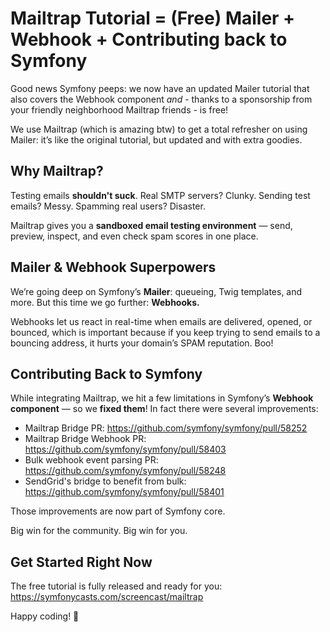 # Mailtrap Tutorial = (Free) Mailer + Webhook + Contributing back to Symfony  

Good news Symfony peeps: we now have an updated Mailer tutorial that also covers the Webhook component *and* - thanks to a sponsorship from your friendly neighborhood Mailtrap friends - is free!

We use Mailtrap (which is amazing btw) to get a total refresher on using Mailer: it’s like the original tutorial, but updated and with extra goodies.

## Why Mailtrap?  

Testing emails **shouldn't suck**. Real SMTP servers? Clunky. Sending test emails? Messy. Spamming real users? Disaster.  

Mailtrap gives you a **sandboxed email testing environment** — send, preview, inspect, and even check spam scores in one place.  

## Mailer & Webhook Superpowers  

We’re going deep on Symfony’s **Mailer**: queueing, Twig templates, and more. But this time we go further: **Webhooks.**  

Webhooks let us react in real-time when emails are delivered, opened, or bounced, which is important because if you keep trying to send emails to a bouncing address, it hurts your domain’s SPAM reputation. Boo!

## Contributing Back to Symfony  

While integrating Mailtrap, we hit a few limitations in Symfony’s **Webhook component** — so we **fixed them**! In fact there were several improvements:

- Mailtrap Bridge PR: https://github.com/symfony/symfony/pull/58252
- Mailtrap Bridge Webhook PR: https://github.com/symfony/symfony/pull/58403
- Bulk webhook event parsing PR: https://github.com/symfony/symfony/pull/58248
- SendGrid's bridge to benefit from bulk: https://github.com/symfony/symfony/pull/58401

Those improvements are now part of Symfony core.  

Big win for the community. Big win for you.  

## Get Started Right Now

The free tutorial is fully released and ready for you: https://symfonycasts.com/screencast/mailtrap

Happy coding! 🚀
